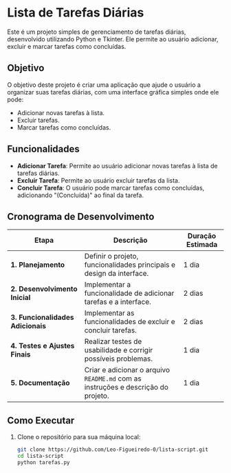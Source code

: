 # Lista de Tarefas Diárias

Este é um projeto simples de gerenciamento de tarefas diárias, desenvolvido utilizando Python e Tkinter. Ele permite ao usuário adicionar, excluir e marcar tarefas como concluídas.

## Objetivo

O objetivo deste projeto é criar uma aplicação que ajude o usuário a organizar suas tarefas diárias, com uma interface gráfica simples onde ele pode:
- Adicionar novas tarefas à lista.
- Excluir tarefas.
- Marcar tarefas como concluídas.

## Funcionalidades

- **Adicionar Tarefa**: Permite ao usuário adicionar novas tarefas à lista de tarefas diárias.
- **Excluir Tarefa**: Permite ao usuário excluir tarefas da lista.
- **Concluir Tarefa**: O usuário pode marcar tarefas como concluídas, adicionando "(Concluída)" ao final da tarefa.

## Cronograma de Desenvolvimento

| Etapa                        | Descrição                                                    | Duração Estimada |
|------------------------------|--------------------------------------------------------------|------------------|
| **1. Planejamento**           | Definir o projeto, funcionalidades principais e design da interface. | 1 dia            |
| **2. Desenvolvimento Inicial**| Implementar a funcionalidade de adicionar tarefas e a interface. | 2 dias           |
| **3. Funcionalidades Adicionais** | Implementar as funcionalidades de excluir e concluir tarefas. | 2 dias           |
| **4. Testes e Ajustes Finais**| Realizar testes de usabilidade e corrigir possíveis problemas.    | 1 dia            |
| **5. Documentação**           | Criar e adicionar o arquivo `README.md` com as instruções e descrição do projeto. | 1 dia            |


## Como Executar

1. Clone o repositório para sua máquina local:

    ```bash
   git clone https://github.com/Leo-Figueiredo-0/lista-script.git
   cd lista-script
   python tarefas.py

